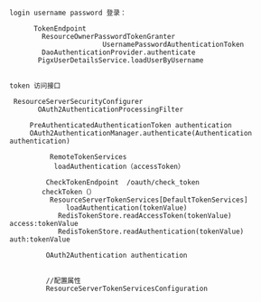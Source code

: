    
   
    login username password 登录：
 
          TokenEndpoint
	        ResourceOwnerPasswordTokenGranter
		                   UsernamePasswordAuthenticationToken
	        DaoAuthenticationProvider.authenticate
		   PigxUserDetailsService.loadUserByUsername
  

    token 访问接口

     ResourceServerSecurityConfigurer
           OAuth2AuthenticationProcessingFilter

         PreAuthenticatedAuthenticationToken authentication 
         OAuth2AuthenticationManager.authenticate(Authentication authentication)
     
              RemoteTokenServices
               loadAuthentication（accessToken）
     
             CheckTokenEndpoint  /oauth/check_token
            checkToken（）
              ResourceServerTokenServices[DefaultTokenServices]
                  loadAuthentication(tokenValue)
                RedisTokenStore.readAccessToken(tokenValue) access:tokenValue
                RedisTokenStore.readAuthentication(tokenValue)  auth:tokenValue
     
             OAuth2Authentication authentication
             
             
             //配置属性
             ResourceServerTokenServicesConfiguration